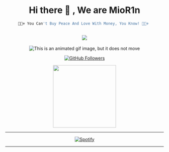<div align="center">


# Hi there 👋 , We are MioR1n

```javascript
💞👠⚜️ You Can't Buy Peace And Love With Money, You Know! 💞👠⚜️ 
```

<h2 align = "center"> <img src= "https://count.getloli.com/get/@:Amane312?theme=gelbooru-h"> </h2>

<img src="./photos/wedding-day-wedding.gif" alt="This is an animated gif image, but it does not move"/>

[![GitHub Followers](https://img.shields.io/github/followers/amane312?label=follower%20github&style=flat-square)](https://github.com/amane312)

<img align='center' src="https://profile-counter.glitch.me/amane312/count.svg" width="200">


-------------------
[![Spotify](https://now-playing-ten-rho.vercel.app/api/spotify-playing)](https://open.spotify.com/user/hv8of99fkkufnr5m5xxdrpto6)

-------------------
